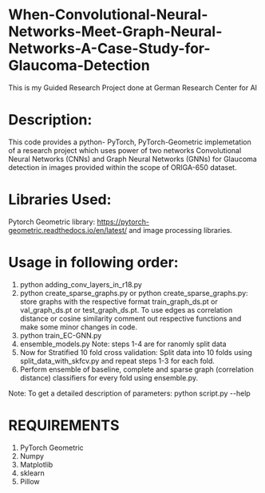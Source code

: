 # When-Convolutional-Neural-Networks-Meet-Graph-Neural-Networks-A-Case-Study-for-Glaucoma-Detection
This is my Guided Research Project done at German Research Center for AI
# Description:
This code provides a python- PyTorch, PyTorch-Geometric implemetation of a research project which uses power of two networks Convolutional Neural Networks (CNNs) and Graph Neural Networks (GNNs) for Glaucoma detection in images provided within the scope of ORIGA-650 dataset. 

# Libraries Used:
Pytorch Geometric library: https://pytorch-geometric.readthedocs.io/en/latest/ and image processing libraries.

# Usage in following order:
1) python adding_conv_layers_in_r18.py
2) python create_sparse_graphs.py or python create_sparse_graphs.py: store graphs with the respective format train_graph_ds.pt or val_graph_ds.pt or test_graph_ds.pt. To use edges as correlation distance or cosine similarity comment out respective functions and make some minor changes in code. 
3) python train_EC-GNN.py 
4) ensemble_models.py
Note: steps 1-4 are for ranomly split data
5) Now for Stratified 10 fold cross validation: Split data into 10 folds using split_data_with_skfcv.py and repeat steps 1-3 for each fold.
6) Perform ensemble of baseline, complete and sparse graph (correlation distance) classifiers for every fold using ensemble.py.


Note: To get a detailed description of parameters: python script.py --help

# REQUIREMENTS
1) PyTorch Geometric
2) Numpy
3) Matplotlib
4) sklearn
5) Pillow


